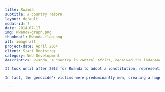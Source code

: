 ```yaml
---
title: Rwanda
subtitle: A country reborn
layout: default
modal-id: 2
date: 2014-07-17
img: Rwanda-graph.png
thumbnail: Rwanda-flag.png
alt: image-alt
project-date: April 2014
client: Start Bootstrap
category: Web Development
description: Rwanda, a country in central Africa, received its independence from Belgium in 1962. Since then, its history was troubled with internal conflicts between its different ethnic groups, mainly between the Hutu and the Tutsi. These tensions resulted in a civil war between 1990 and 1993 that took the lives of 60'000 people. A year later, in 1994, Rwandan leaders, mainly Hutu, commited one of the biggest human atrocities in the last decade of the 20th century; the Rwandan genocide. The UNO estimates that the lives of 800'000 Rwandans were taken by the ravages, majoritarily from the Tutsi.

It took until after 2003 for Rwanda to adopt a constitution, representing its people's will and reach political stability. Since then, Rwanda attained considerable levels of economical development (more than 6% yearly growth), which granted it the reputation of being *Africa's Singapore*. This due to certain major political reforms: facilitating the creation of new businesses and women.

In fact, the genocide's victims were predominantly men, creating a huge gap between the country's male and female population. In consequence, women gained a much more important role in the Rwandan society: they have better access to education and can take leadership positions and contribute better to the economy. This corroborates with our finding on the relationship between women access to education and economical development.

---
```

